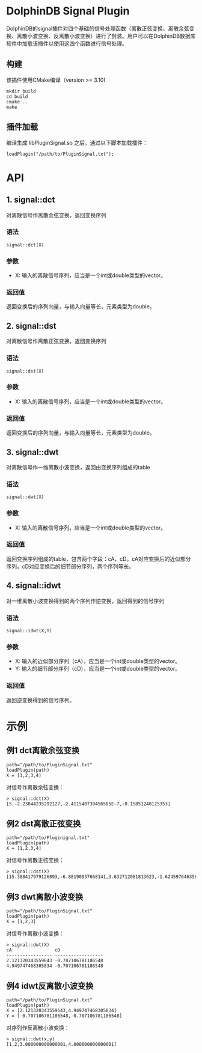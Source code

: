 # DolphinDB Signal Plugin

DolphinDB的signal插件对四个基础的信号处理函数（离散正弦变换、离散余弦变换、离散小波变换、反离散小波变换）进行了封装。用户可以在DolphinDB数据库软件中加载该插件以使用这四个函数进行信号处理。

## 构建

该插件使用CMake编译（version >= 3.10)

```
mkdir build
cd build
cmake ..
make
```
## 插件加载

编译生成 libPluginSignal.so 之后，通过以下脚本加载插件：

```
loadPlugin("/path/to/PluginSignal.txt");
```

# API
## 1. signal::dct
对离散信号作离散余弦变换，返回变换序列
### 语法

```
signal::dct(X)
```

### 参数
- X: 输入的离散信号序列，应当是一个int或double类型的vector。

### 返回值

返回变换后的序列向量，与输入向量等长，元素类型为double。

## 2. signal::dst
对离散信号作离散正弦变换，返回变换序列
### 语法

```
signal::dst(X)
```

### 参数
- X: 输入的离散信号序列，应当是一个int或double类型的vector。

### 返回值

返回变换后的序列向量，与输入向量等长，元素类型为double。

## 3. signal::dwt
对离散信号作一维离散小波变换，返回由变换序列组成的table
### 语法

```
signal::dwt(X)
```

### 参数
- X: 输入的离散信号序列，应当是一个int或double类型的vector。

### 返回值

返回变换序列组成的table，包含两个字段：cA，cD。cA对应变换后的近似部分序列，cD对应变换后的细节部分序列，两个序列等长。

## 4. signal::idwt
对一维离散小波变换得到的两个序列作逆变换，返回得到的信号序列
### 语法

```
signal::idwt(X,Y)
```

### 参数
- X: 输入的近似部分序列（cA），应当是一个int或double类型的vector。
- Y: 输入的细节部分序列（cD），应当是一个int或double类型的vector。

### 返回值

返回逆变换得到的信号序列。

# 示例

## 例1 dct离散余弦变换

```
path="/path/to/PluginSignal.txt"
loadPlugin(path)
X = [1,2,3,4]
```
对信号作离散余弦变换：

```
> signal::dct(X)
[5,-2.23044235292127,-2.411540739456585E-7,-0.15851240125353]
```

## 例2 dst离散正弦变换

```
path="/path/to/Pluginignal.txt"
loadPlugin(path)
X = [1,2,3,4]
```
对信号作离散正弦变换：

```
> signal::dst(X)
[15.388417979126893,-6.88190937668141,3.632712081813623,-1.624597646358306]
```

## 例3 dwt离散小波变换

```
path="/path/to/PluginSignal.txt"
loadPlugin(path)
X = [1,2,3]
```
对信号作离散小波变换：

```
> signal::dwt(X)
cA                cD                
----------------- ------------------
2.121320343559643 -0.707106781186548
4.949747468305834 -0.707106781186548
```

## 例4 idwt反离散小波变换

```
path="/path/to/PluginSignal.txt"
loadPlugin(path)
X = [2.121320343559643,4.949747468305834]
Y = [-0.707106781186548,-0.707106781186548]
```
对序列作反离散小波变换：

```
> signal::dwt(x,y)
[1,2,3.000000000000001,4.000000000000001]
```

